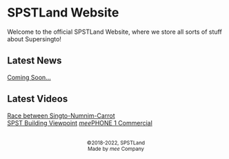 <link rel="stylesheet" href="https://spstland.github.io/style.css">


# SPSTLand Website
Welcome to the official SPSTLand Website, where we store all sorts of stuff about Supersingto!<br>

## Latest News
[Coming Soon...](/news/comingsoon)

## Latest Videos
[Race between Singto-Numnim-Carrot](/videos/singto-numnim-carrot-race)<br>
[SPST Building Viewpoint](/videos/spst-building-viewpoint)
[*mee*PHONE 1 Commercial](/videos/meephone-commercial)

<br>

<center><sub>
  &copy;2018-2022, SPSTLand<br>
  Made by <i>mee</i> Company
</sub></center>
